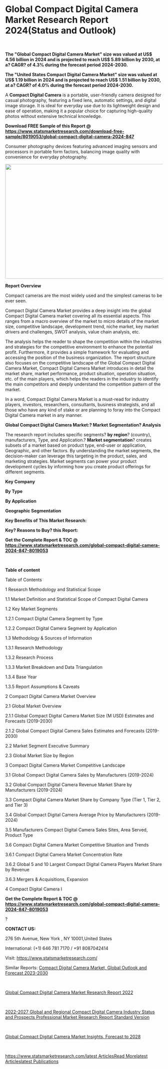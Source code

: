 <h1>Global Compact Digital Camera Market Research Report 2024(Status and Outlook)</h1><br/><p><strong>The "Global Compact Digital Camera Market" size was valued at US$ 4.56 billion in 2024 and is projected to reach US$ 5.89 billion by 2030, at a? <strong>CAGR</strong>? of 4.3% during the forecast period 2024-2030.</strong></p>
 
 
 
 <p><strong>The "United States Compact Digital Camera Market" size was valued at US$ 1.19 billion in 2024 and is projected to reach US$ 1.51 billion by 2030, at a? <strong>CAGR</strong>? of 4.0% during the forecast period 2024-2030.</strong></p>
 
 
 
 <p>A <strong>Compact Digital Camera</strong> is a portable, user-friendly camera designed for casual photography, featuring a fixed lens, automatic settings, and digital image storage. It is ideal for everyday use due to its lightweight design and ease of operation, making it a popular choice for capturing high-quality photos without extensive technical knowledge.</p>
 
 
 
 <p><strong>Download FREE Sample of this Report @ <a href="https://www.statsmarketresearch.com/download-free-sample/8019053/global-compact-digital-camera-2024-847">https://www.statsmarketresearch.com/download-free-sample/8019053/global-compact-digital-camera-2024-847</a></strong></p>
 
 
 
 <p>Consumer photography devices featuring advanced imaging sensors and processors in portable form factors, balancing image quality with convenience for everyday photography.</p>
 
 
 
 <p><img alt="" src="https://www.24marketreports.com/assets/report-images/CompactDigitalCameraMarket.png" style="height:366px; width:731px" /></p>
 
 
 
 <p><strong>Report Overview</strong></p>
 
 
 
 <p>Compact cameras are the most widely used and the simplest cameras to be ever seen.</p>
 
 
 
 <p>Compact Digital Camera Market provides a deep insight into the global Compact Digital Camera market covering all its essential aspects. This ranges from a macro overview of the market to micro details of the market size, competitive landscape, development trend, niche market, key market drivers and challenges, SWOT analysis, value chain analysis, etc.</p>
 
 
 
 <p>The analysis helps the reader to shape the competition within the industries and strategies for the competitive environment to enhance the potential profit. Furthermore, it provides a simple framework for evaluating and accessing the position of the business organization. The report structure also focuses on the competitive landscape of the Global Compact Digital Camera Market, Compact Digital Camera Market introduces in detail the market share, market performance, product situation, operation situation, etc. of the main players, which helps the readers in the industry to identify the main competitors and deeply understand the competition pattern of the market.</p>
 
 
 
 <p>In a word, Compact Digital Camera Market is a must-read for industry players, investors, researchers, consultants, business strategists, and all those who have any kind of stake or are planning to foray into the Compact Digital Camera market in any manner.</p>
 
 
 
 <p><strong>Global Compact Digital Camera Market:? Market Segmentation? Analysis</strong></p>
 
 
 
 <p>The research report includes specific segments? <strong>by region</strong>? (country), manufacturers, Type, and Application.? <strong>Market segmentation</strong>? creates subsets of a market based on product type, end-user or application, Geographic, and other factors. By understanding the market segments, the decision-maker can leverage this targeting in the product, sales, and marketing strategies. Market segments can power your product development cycles by informing how you create product offerings for different segments.</p>
 
 
 
 <p><strong>Key Company</strong></p>
 
 
 
 <p><strong>By Type</strong></p>
 
 
 
 <p><strong><strong>By Application</strong></strong></p>
 
 
 
 <p><strong>Geographic Segmentation</strong></p>
 
 
 
 <p><strong>Key Benefits of This Market Research:</strong></p>
 
 
 
 <p><strong>Key? <strong>Reasons to Buy</strong>? this Report:</strong></p>
 
 
 
 <div><b>Get the Complete Report & TOC @ <a href="https://www.statsmarketresearch.com/global-compact-digital-camera-2024-847-8019053">https://www.statsmarketresearch.com/global-compact-digital-camera-2024-847-8019053</a></b></div>
 
 
 
 <p><br />
 
 <b>Table of content</b></p>
 
 
 
 <p>Table of Contents<br />
 
 1 Research Methodology and Statistical Scope<br />
 
 1.1 Market Definition and Statistical Scope of Compact Digital Camera<br />
 
 1.2 Key Market Segments<br />
 
 1.2.1 Compact Digital Camera Segment by Type<br />
 
 1.2.2 Compact Digital Camera Segment by Application<br />
 
 1.3 Methodology & Sources of Information<br />
 
 1.3.1 Research Methodology<br />
 
 1.3.2 Research Process<br />
 
 1.3.3 Market Breakdown and Data Triangulation<br />
 
 1.3.4 Base Year<br />
 
 1.3.5 Report Assumptions & Caveats<br />
 
 2 Compact Digital Camera Market Overview<br />
 
 2.1 Global Market Overview<br />
 
 2.1.1 Global Compact Digital Camera Market Size (M USD) Estimates and Forecasts (2019-2030)<br />
 
 2.1.2 Global Compact Digital Camera Sales Estimates and Forecasts (2019-2030)<br />
 
 2.2 Market Segment Executive Summary<br />
 
 2.3 Global Market Size by Region<br />
 
 3 Compact Digital Camera Market Competitive Landscape<br />
 
 3.1 Global Compact Digital Camera Sales by Manufacturers (2019-2024)<br />
 
 3.2 Global Compact Digital Camera Revenue Market Share by Manufacturers (2019-2024)<br />
 
 3.3 Compact Digital Camera Market Share by Company Type (Tier 1, Tier 2, and Tier 3)<br />
 
 3.4 Global Compact Digital Camera Average Price by Manufacturers (2019-2024)<br />
 
 3.5 Manufacturers Compact Digital Camera Sales Sites, Area Served, Product Type<br />
 
 3.6 Compact Digital Camera Market Competitive Situation and Trends<br />
 
 3.6.1 Compact Digital Camera Market Concentration Rate<br />
 
 3.6.2 Global 5 and 10 Largest Compact Digital Camera Players Market Share by Revenue<br />
 
 3.6.3 Mergers & Acquisitions, Expansion<br />
 
 4 Compact Digital Camera I</p>
 
 
 
 <div><b>Get the Complete Report & TOC @ <a href="https://www.statsmarketresearch.com/global-compact-digital-camera-2024-847-8019053">https://www.statsmarketresearch.com/global-compact-digital-camera-2024-847-8019053</a></b></div>
 
 
 
 <p>? </p>
 
 
 
 <p><b>CONTACT US:</b><br />
 
 276 5th Avenue, New York , NY 10001,United States<br />
 
 International: (+1) 646 781 7170 / +91 8087042414<br />
 
 Visit: <a href="https://www.statsmarketresearch.com/">https://www.statsmarketresearch.com/</a><br />
 
 Similar Reports: <a href="https://www.statsmarketresearch.com/global-compact-digital-camera-2024-847-8019053">Compact Digital Camera Market, Global Outlook and Forecast 2023-2030</a><br />
 
 <br />
 
 <a href="https://www.statsmarketresearch.com/global-compact-digital-camera-2024-847-8019053">Global Compact Digital Camera Market Research Report 2022</a><br />
 
 <br />
 
 <a href="https://www.statsmarketresearch.com/global-compact-digital-camera-2024-847-8019053">2022-2027 Global and Regional Compact Digital Camera Industry Status and Prospects Professional Market Research Report Standard Version</a><br />
 
 <br />
 
 <a href="https://www.statsmarketresearch.com/global-compact-digital-camera-2024-847-8019053">Global Compact Digital Camera Market Insights, Forecast to 2028</a><br />
 
 <br />
 
 <a href="https://gyeongbokgung.com">https://www.statsmarketresearch.com/</a><a href="https://hallyeomaritime.com">latest Articles</a><a href="https://jingwansa.com">Read More</a><a href="https://nguoiviet.jp/">latest Articles</a><a href="https://www.intelmarketresearch.com/">latest Publications</a></p>
